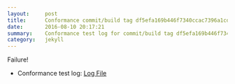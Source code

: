 ```yaml
---
layout:     post
title:      Conformance commit/build tag df5efa169b446f7340ccac7396a1cd56ffbd80b6
date:       2016-08-10 20:17:21
summary:    Conformance test log for commit/build tag df5efa169b446f7340ccac7396a1cd56ffbd80b6.
category:   jekyll
---
```


Failure!

- Conformance test log: [Log File](http://s3-us-west-2.amazonaws.com/kraken-e2e-logs/conformance/kraken_df5efa169b446f7340ccac7396a1cd56ffbd80b6/build-log.txt)
